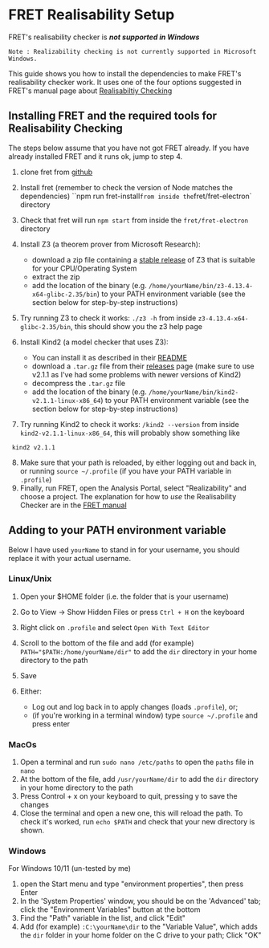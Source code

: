 # FRET Realisability Setup


FRET's realisability checker is ***not supported in Windows***
```
Note : Realizability checking is not currently supported in Microsoft Windows.
```

This guide shows you how to install the dependencies to make FRET's realisability checker work. It uses one of the four options suggested in FRET's manual page about [Realisabiltiy Checking](https://github.com/NASA-SW-VnV/fret/blob/master/fret-electron/docs/_media/exports/realizabilityManual.md)

## Installing FRET and the required tools for Realisability Checking

The steps below assume that you have not got FRET already. If you have already installed FRET and it runs ok, jump to step 4.

1. clone fret from [github](https://github.com/NASA-SW-VnV/fret.git)
2. Install fret (remember to check the version of Node matches the dependencies) ``npm run fret-install` from inside the `fret/fret-electron` directory
3. Check that fret will run `npm start` from inside the `fret/fret-electron` directory

4. Install Z3 (a theorem prover from Microsoft Research):
   * download a zip file containing a [stable release](https://github.com/Z3Prover/z3/releases) of Z3 that is suitable for your CPU/Operating System
   * extract the zip
   * add the location of the binary (e.g. `/home/yourName/bin/z3-4.13.4-x64-glibc-2.35/bin`) to your PATH environment variable (see the section below for step-by-step instructions)

5. Try running Z3 to check it works: `./z3 -h` from inside `z3-4.13.4-x64-glibc-2.35/bin`, this should show you the z3 help page

6. Install Kind2 (a model checker that uses Z3):
   * You can install it as described in their [README](https://github.com/kind2-mc/kind2/blob/develop/README.rst)
   * download a `.tar.gz` file from their [releases](https://github.com/kind2-mc/kind2/releases/tag/v2.1.1) page (make sure to use v2.1.1 as I've had some problems with newer versions of Kind2)
   * decompress the `.tar.gz` file
   * add the location of the binary (e.g. `/home/yourName/bin/kind2-v2.1.1-linux-x86_64`) to your PATH environment variable (see the section below for step-by-step instructions)

7. Try running Kind2 to check it works: `/kind2 --version` from inside `kind2-v2.1.1-linux-x86_64`, this will probably show something like 
```
 kind2 v2.1.1
```
8. Make sure that your path is reloaded, by either logging out and back in, or running `source ~/.profile` (if you have your PATH variable in `.profile`)
9. Finally, run FRET, open the Analysis Portal, select "Realizability" and choose a project. The explanation for how to _use_ the Realisability Checker are in the [FRET manual](https://github.com/NASA-SW-VnV/fret/blob/master/fret-electron/docs/_media/exports/realizabilityManual.md)


## Adding to your PATH environment variable

Below I have used `yourName` to stand in for your username, you should replace it with your actual username.

### Linux/Unix


1. Open your $HOME folder (i.e. the folder that is your username)
2. Go to View → Show Hidden Files or press `Ctrl + H` on the keyboard
3. Right click on `.profile` and select `Open With Text Editor`
4. Scroll to the bottom of the file and add (for example) `PATH="$PATH:/home/yourName/dir"` to add the `dir` directory in your home directory to the path
5. Save
6. Either:

   * Log out and log back in to apply changes (loads `.profile`), or;
   * (if you're working in a terminal window) type `source ~/.profile` and press enter

### MacOs

1. Open a terminal and run `sudo nano /etc/paths` to open the `paths` file in `nano`
2. At the bottom of the file, add `/usr/yourName/dir` to add the `dir` directory in your home directory to the path
3. Press Control + x on your keyboard to quit, pressing y to save the changes
4. Close the terminal and open a new one, this will reload the path. To check it's worked, run `echo $PATH` and check that your new directory is shown.

### Windows 

For Windows 10/11 (un-tested by me)

1. open the Start menu and type "environment properties", then press Enter
2. In the 'System Properties' window, you should be on the 'Advanced' tab; click the "Environment Variables" button at the bottom
3. Find the "Path" variable in the list, and click "Edit"
4. Add (for example) `:C:\yourName\dir` to the "Variable Value", which adds the `dir` folder in your home folder on the C drive to your path; Click "OK"

